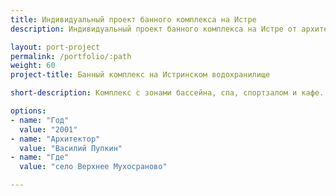 ```yaml
---
title: Индивидуальный проект банного комплекса на Истре
description: Индивидуальный проект банного комплекса на Истре от архитектурного бюро А510. Индивидуальное проектирование на заказ.

layout: port-project
permalink: /portfolio/:path
weight: 60
project-title: Банный комплекс на Истринском водохранилище

short-description: Комплекс с зонами бассейна, спа, спортзалом и кафе. Здание выполнено в современном стиле. Общая площадь более 600м2.

options:
- name: "Год"
  value: "2001"
- name: "Архитектор"
  value: "Василий Пупкин"
- name: "Где"
  value: "село Верхнее Мухосраново"

---
```

